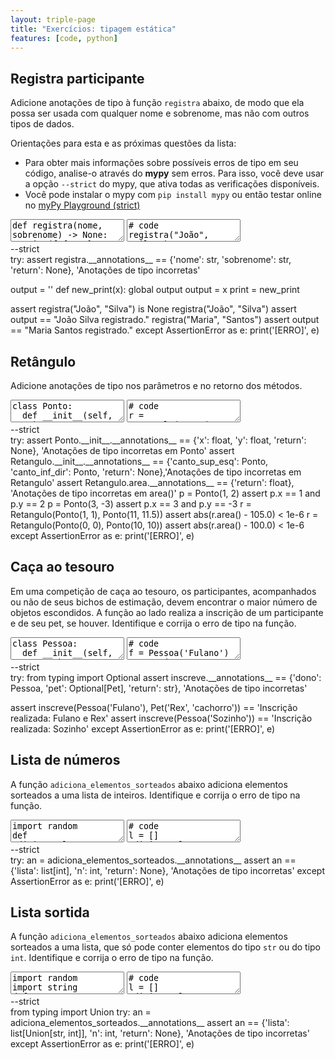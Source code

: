 ```yaml
---
layout: triple-page
title: "Exercícios: tipagem estática"
features: [code, python]
---
```


## Registra participante

Adicione anotações de tipo à função `registra` abaixo, de modo que ela possa ser usada com qualquer nome e sobrenome, mas não com outros tipos de dados.

Orientações para esta e as próximas questões da lista:

- Para obter mais informações sobre possíveis erros de tipo em seu código, analise-o através do **mypy** sem erros. Para isso, você deve usar a opção `--strict` do mypy, que ativa todas as verificações disponíveis.
- Você pode instalar o mypy com `pip install mypy` ou então testar online no [myPy Playground (strict)](https://mypy-play.net/?mypy=latest&python=3.11&flags=strict)

<textarea class="code lang-python">
def registra(nome, sobrenome) -> None:
  print(f"{nome} {sobrenome} registrado.")
</textarea>

<textarea class="stdin">
# code
registra("João", "Silva")
registra("Maria", "Santos")
</textarea>

<div class="mypy">
--strict
</div>

<div class="testcode">
try:
  assert registra.__annotations__ == {'nome': str, 'sobrenome': str, 'return': None}, 'Anotações de tipo incorretas'

  output = ''
  def new_print(x):
    global output
    output = x
  print = new_print

  assert registra("João", "Silva") is None
  registra("João", "Silva")
  assert output == "João Silva registrado."
  registra("Maria", "Santos")
  assert output == "Maria Santos registrado."
except AssertionError as e:
  print('[ERRO]', e)
</div>

## Retângulo

Adicione anotações de tipo nos parâmetros e no retorno dos métodos.

<textarea class="code lang-python">
class Ponto:
  def __init__(self, x, y):
    self.x = x
    self.y = y

class Retangulo:
  def __init__(self, canto_sup_esq, canto_inf_dir):
    self.canto_sup_esq = canto_sup_esq
    self.canto_inf_dir = canto_inf_dir

  def area(self):
    return (self.canto_inf_dir.x - self.canto_sup_esq.x) * (self.canto_inf_dir.y - self.canto_sup_esq.y)

</textarea>

<textarea class="stdin">
# code
r = Retangulo(Ponto(0, 0), Ponto(9.5, 10.5))
print(r.area())
</textarea>


<div class="mypy">
--strict
</div>

<div class="testcode">
try:
  assert Ponto.__init__.__annotations__ == {'x': float, 'y': float, 'return': None}, 'Anotações de tipo incorretas em Ponto'
  assert Retangulo.__init__.__annotations__ == {'canto_sup_esq': Ponto, 'canto_inf_dir': Ponto, 'return': None},'Anotações de tipo incorretas em Retangulo'
  assert Retangulo.area.__annotations__ == {'return': float}, 'Anotações de tipo incorretas em area()'
  p = Ponto(1, 2)
  assert p.x == 1 and p.y == 2
  p = Ponto(3, -3)
  assert p.x == 3 and p.y == -3
  r = Retangulo(Ponto(1, 1), Ponto(11, 11.5))
  assert abs(r.area() - 105.0) < 1e-6
  r = Retangulo(Ponto(0, 0), Ponto(10, 10))
  assert abs(r.area() - 100.0) < 1e-6
except AssertionError as e:
  print('[ERRO]', e)
</div>

## Caça ao tesouro

Em uma competição de caça ao tesouro, os participantes, acompanhados ou não de seus bichos de estimação, devem encontrar o maior número de objetos escondidos. A função ao lado realiza a inscrição de um participante e de seu pet, se houver. Identifique e corrija o erro de tipo na função.

<textarea class="code lang-python">
class Pessoa:
  def __init__(self, nome: str) -> None:
    self.nome = nome

class Pet:
  def __init__(self, nome: str, tipo: str) -> None:
    self.nome = nome
    self.tipo = tipo

def inscreve(dono: Pessoa, pet: Pet = None) -> str:
  if pet is None:
    return f'Inscrição realizada: {dono.nome}'
  else:
    return f'Inscrição realizada: {dono.nome} e {pet.nome}'

</textarea>

<textarea class="stdin">
# code
f = Pessoa('Fulano')
r = Pet('Rex', 'cachorro')
print(inscreve(f, r))
print(inscreve(Pessoa('Sozinho')))
</textarea>

<div class="mypy">
--strict
</div>

<div class="testcode">
try:
  from typing import Optional
  assert inscreve.__annotations__ == {'dono': Pessoa, 'pet': Optional[Pet], 'return': str}, 'Anotações de tipo incorretas'

  assert inscreve(Pessoa('Fulano'), Pet('Rex', 'cachorro')) == 'Inscrição realizada: Fulano e Rex'
  assert inscreve(Pessoa('Sozinho')) == 'Inscrição realizada: Sozinho'
except AssertionError as e:
  print('[ERRO]', e)
</div>

## Lista de números

A função `adiciona_elementos_sorteados` abaixo adiciona elementos sorteados a uma lista de inteiros. Identifique e corrija o erro de tipo na função.

<textarea class="code lang-python">
import random
def adiciona_elementos_sorteados(lista: list, n: int) -> None:  
  for i in range(n):
    lista.append(random.randint(0, 100))
</textarea>

<textarea class="stdin">
# code
l = []
adiciona_elementos_sorteados(l, 3)
print(l)
</textarea>

<div class="mypy">
--strict
</div>

<div class="testcode">
try:
  an = adiciona_elementos_sorteados.__annotations__
  assert an == {'lista': list[int], 'n': int, 'return': None}, 'Anotações de tipo incorretas'
except AssertionError as e:
  print('[ERRO]', e)
</div>

## Lista sortida

A função `adiciona_elementos_sorteados` abaixo adiciona elementos sorteados a uma lista, que só pode conter elementos do tipo `str` ou do tipo `int`. Identifique e corrija o erro de tipo na função.

<textarea class="code lang-python">
import random
import string
def adiciona_elementos_sorteados(lista: list, n: int) -> None:  
  for i in range(n):
    if random.randint(0, 100) % 2 == 0:
      lista.append(random.randint(0, 100))
    else:
      lista.append(random.choice(string.ascii_letters))
</textarea>

<textarea class="stdin">
# code
l = []
adiciona_elementos_sorteados(l, 3)
print(l)
</textarea>


<div class="mypy">
--strict
</div>

<div class="testcode">
from typing import Union
try:
  an = adiciona_elementos_sorteados.__annotations__
  assert an == {'lista': list[Union[str, int]], 'n': int, 'return': None}, 'Anotações de tipo incorretas'
except AssertionError as e:
  print('[ERRO]', e)
</div>